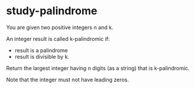 # study-palindrome
You are given two positive integers n and k.

An integer result is called k-palindromic if:

* result is a palindrome
* result is divisible by k.

Return the largest integer having n digits (as a string) that is k-palindromic.

Note that the integer must not have leading zeros.
